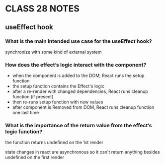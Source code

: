 # CLASS 28 NOTES

## useEffect hook

### What is the main intended use case for the useEffect hook?

synchronize with some kind of external system

### How does the effect’s logic interact with the component?

- when the component is added to the DOM, React runs the setup function
- the setup function contains the Effect's logic
- after a re-render with changed dependencies, React runs cleanup function (if present)
- then re-runs setup function with new values
- after component is Removed from DOM, React runs cleanup function one last time

### What is the importance of the return value from the effect’s logic function?

the function returns undefined on the 1st render

state changes in react are asynchronous so it can't return anything besides undefined on the first render
